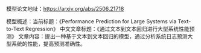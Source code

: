 模型论文地址：https://arxiv.org/abs/2506.21718

模型概述：当前标题：《Performance Prediction for Large Systems via Text-to-Text Regression》
中文文章标题：《通过文本到文本回归进行大型系统性能预测》
文章内容：提出一种基于文本到文本回归的模型，通过分析系统日志预测大型系统的性能，提高预测准确性。
